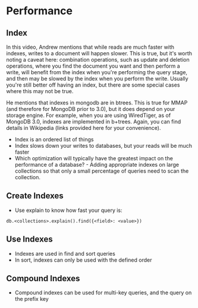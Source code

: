 # Performance

## Index

In this video, Andrew mentions that while reads are much faster with indexes, writes to a document will happen slower. This is true, but it's worth noting a caveat here: combination operations, such as update and deletion operations, where you find the document you want and then perform a write, will benefit from the index when you're performing the query stage, and then may be slowed by the index when you perform the write. Usually you're still better off having an index, but there are some special cases where this may not be true.

He mentions that indexes in mongodb are in btrees. This is true for MMAP (and therefore for MongoDB prior to 3.0), but it does depend on your storage engine. For example, when you are using WiredTiger, as of MongoDB 3.0, indexes are implemented in b+trees. Again, you can find details in Wikipedia (links provided here for your convenience).

* Index is an ordered list of things
* Index slows down your writes to databases, but your reads will be much faster
* Which optimization will typically have the greatest impact on the performance of a database? - Adding appropriate indexes on large collections so that only a small percentage of queries need to scan the collection.

## Create Indexes

* Use explain to know how fast your query is:


```
db.<collections>.explain().find({<field>: <value>})
```

## Use Indexes

* Indexes are used in find and sort queries
* In sort, indexes can only be used with the defined order

## Compound Indexes

* Compound indexes can be used for multi-key queries, and the query on the prefix key
